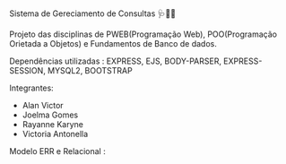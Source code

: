 Sistema de Gereciamento de Consultas 🩺🧑‍⚕️

Projeto das disciplinas de PWEB(Programação Web), POO(Programação Orietada a Objetos) e Fundamentos de Banco de dados.

Dependências utilizadas : EXPRESS, EJS, BODY-PARSER, EXPRESS-SESSION, MYSQL2, BOOTSTRAP

Integrantes:
- Alan Victor
- Joelma Gomes
- Rayanne Karyne
- Victoria Antonella


Modelo ERR e Relacional :

